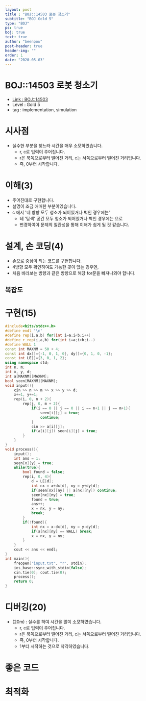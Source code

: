 ```yaml
---
layout: post
title : "BOJ::14503 로봇 청소기"
subtitle: "BOJ Gold 5"
type: "BOJ"
ps: true
boj: true
text: true
author: "beenpow"
post-header: true
header-img: ""
order: 1
date: "2020-05-03"
---
```

# BOJ::14503 로봇 청소기
- [Link : BOJ::14503](https://www.acmicpc.net/problem/14503)
- Level : Gold 5
- tag : implementation, simulation

# 시사점
- 실수한 부분을 찾느라 시간을 매우 소모하였습니다.
  - r, c로 입력이 주어집니다.
  - r은 북쪽으로부터 떨어진 거리, c는 서쪽으로부터 떨어진 거리입니다.
  - 즉, 0부터 시작합니다.

# 이해(3)
- 주어진대로 구현합니다.
- 설명이 조금 애매한 부분이있습니다.
- c 에서 '네 방향 모두 청소가 되어있거나 벽인 경우에는'
  - 네 '탐색' 공간 모두 청소가 되어있거나 벽인 경우에는 으로
  - 변경하여야 문제의 일관성을 통해 이해가 쉽게 될 것 같습니다.

# 설계, 손 코딩(4)
- 손으로 중심이 되는 코드를 구현합니다.
- 4방향 모두 확인하여도 가능한 곳이 없는 경우엔,
- 처음 바라보는 방향과 같은 방향으로 해당 for문을 빠져나와야 합니다.

## 복잡도


# 구현(15)

```cpp
#include<bits/stdc++.h>
#define endl '\n'
#define rep(i,a,b) for(int i=a;i<b;i++)
#define r_rep(i,a,b) for(int i=a;i>b;i--)
#define WALL 1
const int MAXNM = 50 + 4;
const int dx[]={-1, 0, 1, 0}, dy[]={0, 1, 0, -1};
const int LE[]={3, 0, 1, 2};
using namespace std;
int n, m;
int x, y, d;
int a[MAXNM][MAXNM];
bool seen[MAXNM][MAXNM];
void input(){
    cin >> n >> m >> x >> y >> d;
    x+=1, y+=1;
    rep(i, 0, n + 2){
        rep(j, 0, m + 2){
            if(i == 0 || j == 0 || i == n+1 || j == m+1){
                seen[i][j] = true;
                continue;
            }
            cin >> a[i][j];
            if(a[i][j]) seen[i][j] = true;
        }
    }
}
void process(){
    input();
    int ans = 1;
    seen[x][y] = true;
    while(true){
        bool found = false;
        rep(i, 0, 4){
            d = LE[d];
            int nx = x+dx[d], ny = y+dy[d];
            if(seen[nx][ny] || a[nx][ny]) continue;
            seen[nx][ny] = true;
            found = true;
            ans++;
            x = nx, y = ny;
            break;
        }
        if(!found){
            int nx = x-dx[d], ny = y-dy[d];
            if(a[nx][ny] == WALL) break;
            x = nx, y = ny;
        }
    }
    cout << ans << endl;
}
int main(){
    freopen("input.txt", "r", stdin);
    ios_base::sync_with_stdio(false);
    cin.tie(0); cout.tie(0);
    process();
    return 0;
}
```

# 디버깅(20)
- (20m) : 실수를 하여 시간을 많이 소모하였습니다.
  - r, c로 입력이 주어집니다.
  - r은 북쪽으로부터 떨어진 거리, c는 서쪽으로부터 떨어진 거리입니다.
  - 즉, 0부터 시작합니다.
  - 1부터 시작하는 것으로 착각하였습니다.

# 좋은 코드

# 최적화
